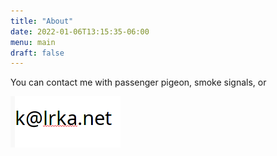 ```yaml
---
title: "About"
date: 2022-01-06T13:15:35-06:00
menu: main
draft: false
---
```

You can contact me with passenger pigeon, smoke signals, or

![](pic.png)





